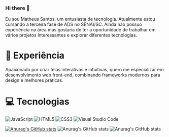 ### Hi there 👋

Eu sou Matheus Santos, um entusiasta de tecnologia. Atualmente estou cursando a terceira fase de ADS no SENAI/SC.
Ainda não possuo experiência na área mas gostaria de ter a oportunidade de trabalhar em vários projetos interessantes e explorar diferentes tecnologias.

# 🚀 Experiência
Apaixonado por criar telas interativas e intuitivas, quero me especializar em desenvolvimento web front-end, combinando frameworks modernos para design e melhores práticas.

# 💻 Tecnologias
![JavaScript](https://img.shields.io/badge/javascript-%23323330.svg?style=for-the-badge&logo=javascript&logoColor=%23F7DF1E)
![HTML5](https://img.shields.io/badge/html5-%23E34F26.svg?style=for-the-badge&logo=html5&logoColor=white)
![CSS3](https://img.shields.io/badge/css3-%231572B6.svg?style=for-the-badge&logo=css3&logoColor=white)
![Visual Studio Code](https://img.shields.io/badge/Visual%20Studio%20Code-0078d7.svg?style=for-the-badge&logo=visual-studio-code&logoColor=white)

[![Anurag's GitHub stats](https://github-readme-stats.vercel.app/apiMatheussoldatelli=anuraghazra)](https://github.com/anuraghazra/github-readme-stats)
![Anurag's GitHub stats](https://github-readme-stats.vercel.app/apiMatheussoldatelli=anuraghazra&show_icons=true)
![Anurag's GitHub stats](https://github-readme-stats.vercel.app/apiMatheussoldatelli=anuraghazra&show_icons=true&theme=radical)

